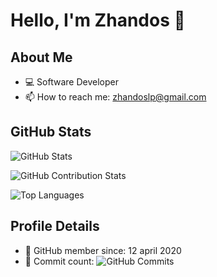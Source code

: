 # Hello, I'm Zhandos 👋

## About Me
- 💻 Software Developer
- 📫 How to reach me: zhandoslp@gmail.com

## GitHub Stats

![GitHub Stats](https://github-readme-stats.vercel.app/api?username=toleubekov&show_icons=true&count_private=true&theme=transparent)

![GitHub Contribution Stats](https://github-profile-summary-cards.vercel.app/api/cards/profile-details?username=toleubekov&theme=transparent)

![Top Languages](https://github-readme-stats.vercel.app/api/top-langs/?username=toleubekov&layout=compact&theme=transparent)

## Profile Details
- 📆 GitHub member since: 12 april 2020
- 🔢 Commit count: ![GitHub Commits](https://img.shields.io/github/commit-activity/y/toleubekov/toleubekov?label=commits&style=flat-square)



<!--
**toleubekov/toleubekov** is a ✨ _special_ ✨ repository because its `README.md` (this file) appears on your GitHub profile.

Here are some ideas to get you started:

- 🔭 I’m currently working on ...
- 🌱 I’m currently learning ...
- 👯 I’m looking to collaborate on ...
- 🤔 I’m looking for help with ...
- 💬 Ask me about ...
- 📫 How to reach me: ...
- 😄 Pronouns: ...
- ⚡ Fun fact: ...
-->
